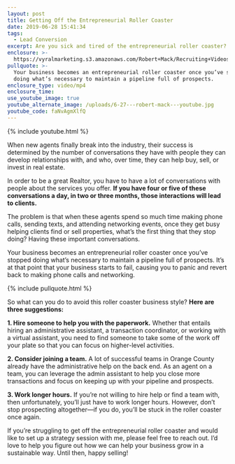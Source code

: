 ```yaml
---
layout: post
title: Getting Off the Entrepreneurial Roller Coaster
date: 2019-06-28 15:41:34
tags:
  - Lead Conversion
excerpt: Are you sick and tired of the entrepreneurial roller coaster? Stay tuned.
enclosure: >-
  https://vyralmarketing.s3.amazonaws.com/Robert+Mack/Recruiting+Videos/Getting+Off+the+Entrepreneurial+Roller+Coaster.mp4
pullquote: >-
  Your business becomes an entrepreneurial roller coaster once you’ve stopped
  doing what’s necessary to maintain a pipeline full of prospects.
enclosure_type: video/mp4
enclosure_time:
use_youtube_image: true
youtube_alternate_image: /uploads/6-27---robert-mack---youtube.jpg
youtube_code: faNvAgmXlfQ
---
```


{% include youtube.html %}

When new agents finally break into the industry, their success is determined by the number of conversations they have with people they can develop relationships with, and who, over time, they can help buy, sell, or invest in real estate.

In order to be a great Realtor, you have to have a lot of conversations with people about the services you offer. **If you have four or five of these conversations a day, in two or three months, those interactions will lead to clients.**

The problem is that when these agents spend so much time making phone calls, sending texts, and attending networking events, once they get busy helping clients find or sell properties, what’s the first thing that they stop doing? Having these important conversations.

Your business becomes an entrepreneurial roller coaster once you’ve stopped doing what’s necessary to maintain a pipeline full of prospects. It’s at that point that your business starts to fail, causing you to panic and revert back to making phone calls and networking.

{% include pullquote.html %}

So what can you do to avoid this roller coaster business style? **Here are three suggestions:**

**1\. Hire someone to help you with the paperwork.** Whether that entails hiring an administrative assistant, a transaction coordinator, or working with a virtual assistant, you need to find someone to take some of the work off your plate so that you can focus on higher-level activities.

**2\. Consider joining a team.** A lot of successful teams in Orange County already have the administrative help on the back end. As an agent on a team, you can leverage the admin assistant to help you close more transactions and focus on keeping up with your pipeline and prospects.

**3\. Work longer hours.** If you’re not willing to hire help or find a team with, then unfortunately, you’ll just have to work longer hours. However, don’t stop prospecting altogether—if you do, you’ll be stuck in the roller coaster once again.

If you’re struggling to get off the entrepreneurial roller coaster and would like to set up a strategy session with me, please feel free to reach out. I’d love to help you figure out how we can help your business grow in a sustainable way. Until then, happy selling\!